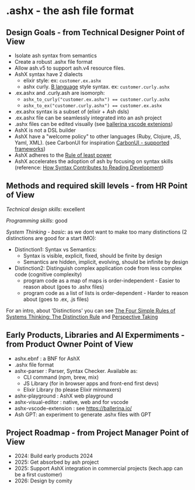 # .ashx - the ash file format

## Design Goals - from Technical Designer Point of View

- Isolate ash syntax from semantics 
- Create a robust .ashx file format
- Allow ash.v5 to support ash.v4 resource files. 
- AshX syntax have 2 dialects 
	- elixir style: ex: `customer.ex.ashx` 
	- ashx curly. [B language](https://en.wikipedia.org/wiki/B_%28programming_language%29) style syntax. ex: `customer.curly.ashx`
- .ex.ashx and .curly.ash are isomorph: 
	- `ashx_to_curly("customer.ex.ashx") == customer.curly.ashx`
	- `ashx_to_ex("customer.curly.ashx") == customer.ex.ashx`
- .ex.ashx syntax is a subset of (elixir + Ash dsls)
- .ex.ashx file can be seamlessly integrated into an ash project
- .ashx files can be edited visually (see [ballerina vscode extenions](https://ballerina.io/learn/vs-code-extension/))
- AshX is not a DSL builder
- AshX have a "welcome policy" to other languages (Ruby, Clojure, JS, Yaml, XML). (see CarbonUI for inspiration [CarbonUI - supported frameworks](https://carbondesignsystem.com/developing/frameworks/other-frameworks))
- AshX adheres to the [Rule of least power](https://en.wikipedia.org/wiki/Rule_of_least_power)
- AshX accelerates the adoption of ash by focusing on syntax skills (reference: [How Syntax Contributes to Reading Development](https://www.doe.mass.edu/massliteracy/skilled-reading/language-comprehend/syntax.html))


## Methods and required skill levels - from HR Point of View
_Technical design skills_: excellent

_Programming skills_: good

_System Thinking - basic_: as we dont want to make too many distinctions (2 distinctions are good for a start IMO):
- Distinction1: Syntax vs Semantics:
  - Syntax is visible, explicit, fixed, should be finite by design
  - Semantics are hidden, implicit, evolving, should be infinite by design
- Distinction2: Distinguish complex application code from less complex code (cognitive complexity)
  - program code as a map of maps is order-independent - Easier to reason about (goes to .ashx files)
  - program code as a list of lists is order-dependent - Harder to reason about (goes to .ex, .js files)
    
For an intro, about 'Distinctions' you can see [The Four Simple Rules of Systems Thinking: The Distinction Rule](https://blog.cabreraresearch.org/the-four-simple-rules-of-systems-thinking) and [Perspective Taking](https://blog.cabreraresearch.org/perspectivetaking)


## Early Products, Libraries and AI Expermiments - from Product Owner Point of View
- ashx.ebnf : a BNF for AshX
- .ashx file format
- ashx-parser : Parser, Syntax Checker. Available as:
	- CLI command (npm, brew, mix)
	- JS Library (for in browser apps and front-end first devs)
	- Elixir Library (to please Elixir minmaxers)
- ashx-playground  : AshX web playground
- ashx-visual-editor : native, web and for vscode
- ashx-vscode-extension : see https://ballerina.io/
- Ash GPT: an experiment to generate .ashx files with GPT

## Project Roadmap - from Project Manager Point of View
- 2024: Build early products 2024
- 2025: Get absorbed by ash project
- 2025: Support AshX integration in commercial projects (kech.app can be a first customer)
- 2026: Design by comity

